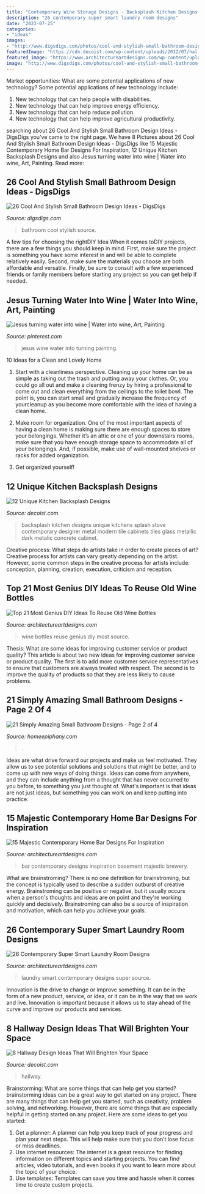 ```yaml
---
title: "Contemporary Wine Storage Designs - Backsplash Kitchen Designs Unique Kitchens Splash Stove Contemporary Designer Metal Modern Tile Cabinets Tiles Glass Metallic Dark Metalic Concrete Cabinet"
description: "26 contemporary super smart laundry room designs"
date: "2023-07-25"
categories:
- "ideas"
images:
- "http://www.digsdigs.com/photos/cool-and-stylish-small-bathroom-design-ideas-20-554x828.jpg"
featuredImage: "https://cdn.decoist.com/wp-content/uploads/2012/07/hallway-with-bookshelf-wall.jpg"
featured_image: "https://www.architectureartdesigns.com/wp-content/uploads/2015/09/11108.jpg"
image: "http://www.digsdigs.com/photos/cool-and-stylish-small-bathroom-design-ideas-20-554x828.jpg"
---
```



Market opportunities: What are some potential applications of new technology?
Some potential applications of new technology include: 
1. New technology that can help people with disabilities. 
2. New technology that can help improve energy efficiency. 
3. New technology that can help reduce pollution. 
4. New technology that can help improve agricultural productivity.

	

		
searching about 26 Cool And Stylish Small Bathroom Design Ideas - DigsDigs you've came to the right page. We have 8 Pictures about 26 Cool And Stylish Small Bathroom Design Ideas - DigsDigs like 15 Majestic Contemporary Home Bar Designs For Inspiration, 12 Unique Kitchen Backsplash Designs and also Jesus turning water into wine | Water into wine, Art, Painting. Read more:
		
    
## 26 Cool And Stylish Small Bathroom Design Ideas - DigsDigs

<img loading=lazy src="http://www.digsdigs.com/photos/cool-and-stylish-small-bathroom-design-ideas-20-554x828.jpg" onerror="this.onerror=null;this.src='https://tse4.mm.bing.net/th?id=OIP.cGhVTn5mZTJTT7ryVT9TQAHaLE&amp;pid=15.1';" alt="26 Cool And Stylish Small Bathroom Design Ideas - DigsDigs">

_Source: digsdigs.com_

>bathroom cool stylish source. 

	

A few tips for choosing the rightDIY Idea
When it comes toDIY projects, there are a few things you should keep in mind. First, make sure the project is something you have some interest in and will be able to complete relatively easily. Second, make sure the materials you choose are both affordable and versatile. Finally, be sure to consult with a few experienced friends or family members before starting any project so you can get help if needed.

    
## Jesus Turning Water Into Wine | Water Into Wine, Art, Painting

<img loading=lazy src="https://i.pinimg.com/736x/c0/1b/d9/c01bd92cc43e64790fad4757dd5e42f0--jesus-said-the-jar.jpg" onerror="this.onerror=null;this.src='https://tse3.mm.bing.net/th?id=OIP.MnoFaz4KyEoNnhk4oUnviAHaFj&amp;pid=15.1';" alt="Jesus turning water into wine | Water into wine, Art, Painting">

_Source: pinterest.com_

>jesus wine water into turning painting. 

	

10 Ideas for a Clean and Lovely Home
1. Start with a cleanliness perspective. Cleaning up your home can be as simple as taking out the trash and putting away your clothes. Or, you could go all out and make a cleaning frenzy by hiring a professional to come out and clean everything from the ceilings to the toilet bowl. The point is, you can start small and gradually increase the frequency of yourcleanup as you become more comfortable with the idea of having a clean home.
2. Make room for organization. One of the most important aspects of having a clean home is making sure there are enough spaces to store your belongings. Whether it’s an attic or one of your downstairs rooms, make sure that you have enough storage space to accommodate all of your belongings. And, if possible, make use of wall-mounted shelves or racks for added organization.

3. Get organized yourself!

    
## 12 Unique Kitchen Backsplash Designs

<img loading=lazy src="http://cdn.decoist.com/wp-content/uploads/2012/04/metalic-kitchen-backsplash-design-ideas.jpg" onerror="this.onerror=null;this.src='https://tse1.mm.bing.net/th?id=OIP.suGBh4Y6CeQG9PwyKHEgQAHaJ4&amp;pid=15.1';" alt="12 Unique Kitchen Backsplash Designs">

_Source: decoist.com_

>backsplash kitchen designs unique kitchens splash stove contemporary designer metal modern tile cabinets tiles glass metallic dark metalic concrete cabinet. 

	

Creative process: What steps do artists take in order to create pieces of art?
Creative process for artists can vary greatly depending on the artist. However, some common steps in the creative process for artists include: conception, planning, creation, execution, criticism and reception.

    
## Top 21 Most Genius DIY Ideas To Reuse Old Wine Bottles

<img loading=lazy src="https://www.architectureartdesigns.com/wp-content/uploads/2015/09/11108.jpg" onerror="this.onerror=null;this.src='https://tse1.mm.bing.net/th?id=OIP.XOsQbLvx-hDdqBIwOi7CBAHaLG&amp;pid=15.1';" alt="Top 21 Most Genius DIY Ideas To Reuse Old Wine Bottles">

_Source: architectureartdesigns.com_

>wine bottles reuse genius diy most source. 

	

Thesis: What are some ideas for improving customer service or product quality?
This article is about two new ideas for improving customer service or product quality. The first is to add more customer service representatives to ensure that customers are always treated with respect. The second is to improve the quality of products so that they are less likely to cause problems.

    
## 21 Simply Amazing Small Bathroom Designs - Page 2 Of 4

<img loading=lazy src="https://homeepiphany.com/wp-content/uploads/2015/05/21-Simply-Amazing-Small-Bathroom-Designs-6.jpg" onerror="this.onerror=null;this.src='https://tse4.mm.bing.net/th?id=OIP.wlBE-kp1wEawZzjVRaqDVwHaLH&amp;pid=15.1';" alt="21 Simply Amazing Small Bathroom Designs - Page 2 of 4">

_Source: homeepiphany.com_

>. 

	

Ideas are what drive forward our projects and make us feel motivated. They allow us to see potential solutions and solutions that might be better, and to come up with new ways of doing things. Ideas can come from anywhere, and they can include anything from a thought that has never occurred to you before, to something you just thought of. What's important is that ideas are not just ideas, but something you can work on and keep putting into practice.

    
## 15 Majestic Contemporary Home Bar Designs For Inspiration

<img loading=lazy src="https://www.architectureartdesigns.com/wp-content/uploads/2014/11/15-Majestic-Contemporary-Home-Bar-Designs-For-Inspiration-10-630x945.jpg" onerror="this.onerror=null;this.src='https://tse4.mm.bing.net/th?id=OIP.H5fukvtBD9bp4EbZJ0KjSQHaLH&amp;pid=15.1';" alt="15 Majestic Contemporary Home Bar Designs For Inspiration">

_Source: architectureartdesigns.com_

>bar contemporary designs inspiration basement majestic brewery. 

	

What are brainstroming?
There is no one definition for brainstroming, but the concept is typically used to describe a sudden outburst of creative energy. Brainstroming can be positive or negative, but it usually occurs when a person's thoughts and ideas are on point and they're working quickly and decisively. Brainstroming can also be a source of inspiration and motivation, which can help you achieve your goals.

    
## 26 Contemporary Super Smart Laundry Room Designs

<img loading=lazy src="https://www.architectureartdesigns.com/wp-content/uploads/2013/08/527.jpg" onerror="this.onerror=null;this.src='https://tse2.mm.bing.net/th?id=OIP.JKItyGDanSvovwGTIvNtbgHaJ4&amp;pid=15.1';" alt="26 Contemporary Super Smart Laundry Room Designs">

_Source: architectureartdesigns.com_

>laundry smart contemporary designs super source. 

	

Innovation is the drive to change or improve something. It can be in the form of a new product, service, or idea, or it can be in the way that we work and live. Innovation is important because it allows us to stay ahead of the curve and improve our products and services.

    
## 8 Hallway Design Ideas That Will Brighten Your Space

<img loading=lazy src="https://cdn.decoist.com/wp-content/uploads/2012/07/hallway-with-bookshelf-wall.jpg" onerror="this.onerror=null;this.src='https://tse4.mm.bing.net/th?id=OIP.lvt6prO-xsyjZCDj6i987QHaLH&amp;pid=15.1';" alt="8 Hallway Design Ideas That Will Brighten Your Space">

_Source: decoist.com_

>hallway. 

	

Brainstorming: What are some things that can help get you started?
brainstorming ideas can be a great way to get started on any project. There are many things that can help get you started, such as creativity, problem solving, and networking. However, there are some things that are especially helpful in getting started on any project. Here are some ideas to get you started:  
1. Get a planner: A planner can help you keep track of your progress and plan your next steps. This will help make sure that you don’t lose focus or miss deadlines. 
2. Use internet resources: The internet is a great resource for finding information on different topics and starting projects. You can find articles, video tutorials, and even books if you want to learn more about the topic of your choice. 
3. Use templates: Templates can save you time and hassle when it comes time to create custom projects.

